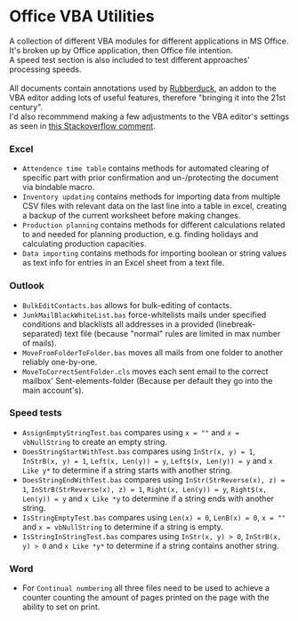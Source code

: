# Office VBA Utilities
A collection of different VBA modules for different applications in MS Office.\
It's broken up by Office application, then Office file intention.\
A speed test section is also included to test different approaches' processing speeds.\
\
All documents contain annotations used by [Rubberduck](https://rubberduckvba.com), an addon to the VBA editor adding lots of useful features, therefore "bringing it into the 21st century".\
I'd also recommmend making a few adjustments to the VBA editor's settings as seen in [this Stackoverflow comment](https://stackoverflow.com/a/667225/17239990).

### Excel
* `Attendence time table` contains methods for automated clearing of specific part with prior confirmation and un-/protecting the document via bindable macro.
* `Inventory updating` contains methods for importing data from multiple CSV files with relevant data on the last line into a table in excel, creating a backup of the current worksheet before making changes.
* `Production planning` contains methods for different calculations related to and needed for planning production, e.g. finding holidays and calculating production capacities.
* `Data importing` contains methods for importing boolean or string values as text info for entries in an Excel sheet from a text file.

### Outlook
* `BulkEditContacts.bas` allows for bulk-editing of contacts.
* `JunkMailBlackWhiteList.bas` force-whitelists mails under specified conditions and blacklists all addresses in a provided (linebreak-separated) text file (because "normal" rules are limited in max number of mails).
* `MoveFromFolderToFolder.bas` moves all mails from one folder to another reliably one-by-one.
* `MoveToCorrectSentFolder.cls` moves each sent email to the correct mailbox' Sent-elements-folder (Because per default they go into the main account's).

### Speed tests
* `AssignEmptyStringTest.bas` compares using `x = ""` and `x = vbNullString` to create an empty string.
* `DoesStringStartWithTest.bas` compares using `InStr(x, y) = 1`, `InStrB(x, y) = 1`, `Left(x, Len(y)) = y`, `Left$(x, Len(y)) = y` and `x Like y*` to determine if a string starts with another string.
* `DoesStringEndWithTest.bas` compares using `InStr(StrReverse(x), z) = 1`, `InStrB(StrReverse(x), z) = 1`, `Right(x, Len(y)) = y`, `Right$(x, Len(y)) = y` and `x Like *y` to determine if a string ends with another string.
* `IsStringEmptyTest.bas` compares using `Len(x) = 0`, `LenB(x) = 0`, `x = ""` and `x = vbNullString` to determine if a string is empty.
* `IsStringInStringTest.bas` compares using `InStr(x, y) > 0`, `InStrB(x, y) > 0` and `x Like *y*` to determine if a string contains another string.

### Word
* For `Continual numbering` all three files need to be used to achieve a counter counting the amount of pages printed on the page with the ability to set on print.
